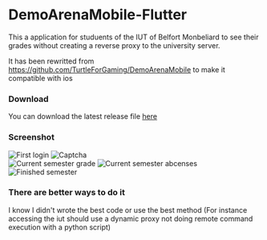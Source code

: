 # DemoArenaMobile-Flutter
This a application for studuents of the IUT of Belfort Monbeliard to see their grades without creating a reverse proxy to the university server.

It has been rewritted from https://github.com/TurtleForGaming/DemoArenaMobile to make it compatible with ios

### Download
You can download the latest release file [here](https://github.com/TurtleForGaming/DemoArenaMobile/releases)

### Screenshot
![First login](https://i.imgur.com/WJ6Mdig.jpg)  ![Captcha](https://i.imgur.com/Ap2YHGC.jpg)  
![Current semester grade](https://i.imgur.com/ZLEuB7X.jpg)  ![Current semester abcenses](https://i.imgur.com/oZTOUJP.jpg)  ![Finished semester](https://i.imgur.com/R6fH3JN.jpg)

### There are better ways to do it
I know I didn't wrote the best code or use the best method 
(For instance accessing the iut should use a dynamic proxy not doing remote command execution with a python script)

